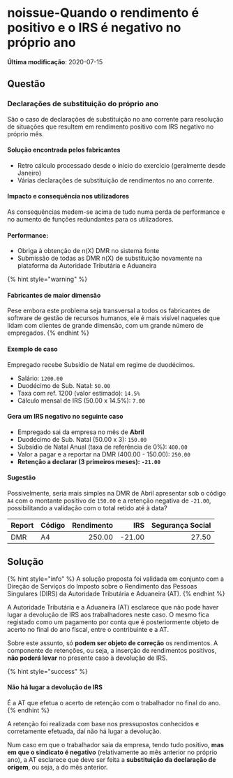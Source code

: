 # noissue-Quando o rendimento é positivo e o IRS é negativo no próprio ano

**Última modificação**: 2020-07-15

## Questão

### Declarações de substituição do próprio ano

São o caso de declarações de substituição no ano corrente para resolução de situações que resultem em rendimento positivo com IRS negativo no próprio mês.

#### Solução encontrada pelos fabricantes

* Retro cálculo processado desde o início do exercício (geralmente desde Janeiro)
* Várias declarações de substituição de rendimentos no ano corrente.

#### Impacto e consequência nos utilizadores

As consequências medem-se acima de tudo numa perda de performance e no aumento de funções redundantes para os utilizadores.

#### **Performance**:

* Obriga à obtenção de n(X) DMR no sistema fonte
* Submissão de todas as DMR n(X) de substituição novamente na plataforma da Autoridade Tributária e Aduaneira

{% hint style="warning" %}
#### Fabricantes de maior dimensão

Pese embora este problema seja transversal a todos os fabricantes de software de gestão de recursos humanos, ele é mais visível naqueles que lidam com clientes de grande dimensão, com um grande número de empregados.
{% endhint %}

#### Exemplo de caso

Empregado recebe Subsídio de Natal em regime de duodécimos.

* Salário: `1200.00`
* Duodécimo de Sub. Natal: `50.00`
* Taxa com ref. 1200 (valor estimado): `14.5%`
* Cálculo mensal de IRS (50.00 x 14.5%): `7.00`

#### Gera um IRS negativo no seguinte caso

* Empregado sai da empresa no mês de **Abril**
* Duodécimo de Sub. Natal (50.00 x 3): `150.00`
* Subsídio de Natal Anual (taxa de referência de 0%): `400.00`
* Valor a pagar e a reportar na DMR (400.00 - 150.00): `250.00`
* **Retenção a declarar (3 primeiros meses):** **`-21.00`**

#### Sugestão

Possivelmente, seria mais simples na DMR de Abril apresentar sob o código `A4` com o montante positivo de `150.00` e a retenção negativa de `-21.00`, possibilitando a validação com o total retido até à data?

| Report | Código | Rendimento |    IRS | Segurança Social |
| ------ | ------ | ---------: | -----: | ---------------: |
| DMR    | A4     |     250.00 | -21.00 |            27.50 |

## Solução

{% hint style="info" %}
A solução proposta foi validada em conjunto com a Direção de Serviços do Imposto sobre o Rendimento das Pessoas Singulares (DIRS) da Autoridade Tributária e Aduaneira (AT).
{% endhint %}

A Autoridade Tributária e a Aduaneira (AT) esclarece que não pode haver lugar a devolução de IRS aos trabalhadores neste caso. O mesmo fica registado como um pagamento por conta que é posteriormente objeto de acerto no final do ano fiscal, entre o contribuinte e a AT.

Sobre este assunto, só **podem ser objeto de correção** os rendimentos. A componente de retenções, ou seja, a inserção de rendimentos positivos, **não poderá levar** no presente caso à devolução de IRS.

{% hint style="success" %}
#### Não há lugar a devolução de IRS

É a AT que efetua o acerto de retenção com o trabalhador no final do ano.
{% endhint %}

A retenção foi realizada com base nos pressupostos conhecidos e corretamente efetuada, daí não há lugar a devolução.

Num caso em que o trabalhador saia da empresa, tendo tudo positivo, **mas em que o sindicato é negativo** (relativamente ao mês anterior no próprio ano), a AT esclarece que deve ser feita a **substituição da declaração de origem**, ou seja, a do mês anterior.
